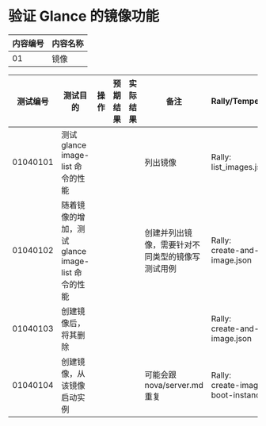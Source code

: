 # 验证 Glance 的镜像功能

|内容编号|内容名称|
|--------|--------|
|01|镜像|


|测试编号|测试目的|操作|预期结果|实际结果|备注|Rally/Tempest/None|
|--------|--------|----|--------|--------|----|------------------|
|01040101|测试 glance image-list 命令的性能||||列出镜像|Rally:</br>list_images.json|
|01040102|随着镜像的增加，测试 glance image-list 命令的性能||||创建并列出镜像，需要针对不同类型的镜像写测试用例|Rally:</br>create-and-list-image.json|
|01040103|创建镜像后，将其删除|||||Rally:</br>create-and-delete-image.json|
|01040104|创建镜像，从该镜像启动实例||||可能会跟 nova/server.md 重复|Rally:</br>create-image-and-boot-instances.json|

